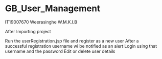 # GB_User_Management

IT19007670
Weerasinghe W.M.K.I.B

After Importing project

Run the userRegistration.jsp file and register as a new user
After a successful registration username wi be notified as an alert
Login using that username and the password
Edit or delete user details

